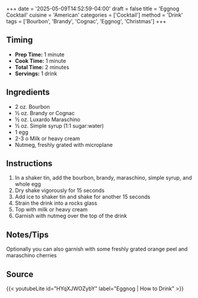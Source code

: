 +++
date = '2025-05-09T14:52:59-04:00'
draft = false
title = 'Eggnog Cocktail'
cuisine = 'American'
categories = ['Cocktail']
method = 'Drink'
tags = ['Bourbon', 'Brandy', 'Cognac', 'Eggnog', 'Christmas']
+++

## Timing

- **Prep Time:** 1 minute
- **Cook Time:** 1 minute
- **Total Time:** 2 minutes
- **Servings:** 1 drink

## Ingredients

- 2 oz. Bourbon
- ½ oz. Brandy or Cognac
- ½ oz. Luxardo Maraschino
- ½ oz. Simple syrup (1:1 sugar:water)
- 1 egg
- 2-3 o Milk or heavy cream
- Nutmeg, freshly grated with microplane

## Instructions

1. In a shaker tin, add the bourbon, brandy, maraschino, simple syrup, and whole egg
2. Dry shake vigorously for 15 seconds
3. Add ice to shaker tin and shake for another 15 seconds
4. Strain the drink into a rocks glass
5. Top with milk or heavy cream
6. Garnish with nutmeg over the top of the drink

## Notes/Tips

Optionally you can also garnish with some freshly grated orange peel and maraschino cherries

## Source

{{< youtubeLite id="HYqXJWOZybY" label="Eggnog | How to Drink" >}}
